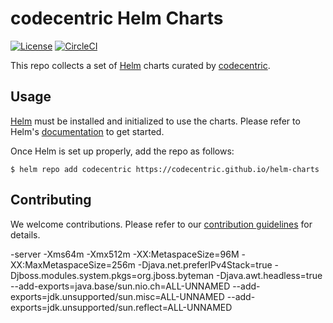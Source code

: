 # codecentric Helm Charts

[![License](https://img.shields.io/badge/License-Apache%202.0-blue.svg)](https://opensource.org/licenses/Apache-2.0)
[![CircleCI](https://circleci.com/gh/codecentric/helm-charts/tree/master.svg?style=svg)](https://circleci.com/gh/codecentric/helm-charts/tree/master)

This repo collects a set of [Helm](https://helm.sh) charts curated by [codecentric](https://www.codecentric.de).

## Usage

[Helm](https://helm.sh) must be installed and initialized to use the charts.
Please refer to Helm's [documentation](https://helm.sh/docs/) to get started.

Once Helm is set up properly, add the repo as follows:

```console
$ helm repo add codecentric https://codecentric.github.io/helm-charts
```

## Contributing

We welcome contributions.
Please refer to our [contribution guidelines](CONTRIBUTING.md) for details.


 -server -Xms64m -Xmx512m -XX:MetaspaceSize=96M -XX:MaxMetaspaceSize=256m -Djava.net.preferIPv4Stack=true -Djboss.modules.system.pkgs=org.jboss.byteman -Djava.awt.headless=true   --add-exports=java.base/sun.nio.ch=ALL-UNNAMED --add-exports=jdk.unsupported/sun.misc=ALL-UNNAMED --add-exports=jdk.unsupported/sun.reflect=ALL-UNNAMED